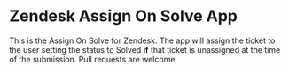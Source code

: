 Zendesk Assign On Solve App
===============

This is the Assign On Solve for Zendesk. The app will assign the ticket to the user setting the status to Solved __if__ that ticket is unassigned at the time of the submission. Pull requests are welcome.
